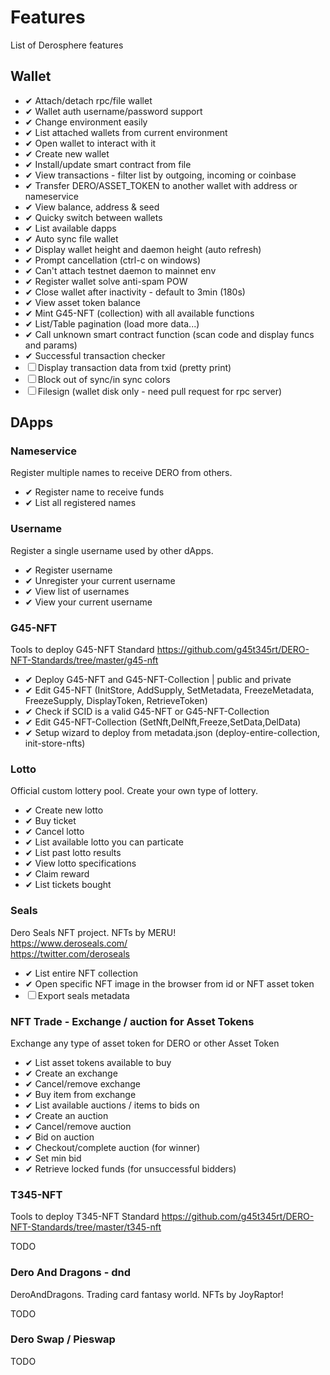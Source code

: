 # Features

List of Derosphere features

## Wallet

- ✔ Attach/detach rpc/file wallet
- ✔ Wallet auth username/password support
- ✔ Change environment easily
- ✔ List attached wallets from current environment
- ✔ Open wallet to interact with it
- ✔ Create new wallet
- ✔ Install/update smart contract from file
- ✔ View transactions - filter list by outgoing, incoming or coinbase
- ✔ Transfer DERO/ASSET_TOKEN to another wallet with address or nameservice
- ✔ View balance, address & seed
- ✔ Quicky switch between wallets
- ✔ List available dapps
- ✔ Auto sync file wallet
- ✔ Display wallet height and daemon height (auto refresh)
- ✔ Prompt cancellation (ctrl-c on windows)
- ✔ Can't attach testnet daemon to mainnet env
- ✔ Register wallet solve anti-spam POW
- ✔ Close wallet after inactivity - default to 3min (180s)
- ✔ View asset token balance
- ✔ Mint G45-NFT (collection) with all available functions
- ✔ List/Table pagination (load more data...)
- ✔ Call unknown smart contract function (scan code and display funcs and params)
- ✔ Successful transaction checker
- ☐ Display transaction data from txid (pretty print)
- ☐ Block out of sync/in sync colors
- ☐ Filesign (wallet disk only - need pull request for rpc server)

## DApps

### Nameservice

Register multiple names to receive DERO from others.

- ✔ Register name to receive funds
- ✔ List all registered names

### Username

Register a single username used by other dApps.

- ✔ Register username
- ✔ Unregister your current username
- ✔ View list of usernames
- ✔ View your current username

### G45-NFT

Tools to deploy G45-NFT Standard
<https://github.com/g45t345rt/DERO-NFT-Standards/tree/master/g45-nft>  

- ✔ Deploy G45-NFT and G45-NFT-Collection | public and private
- ✔ Edit G45-NFT (InitStore, AddSupply, SetMetadata, FreezeMetadata, FreezeSupply, DisplayToken, RetrieveToken)
- ✔ Check if SCID is a valid G45-NFT or G45-NFT-Collection
- ✔ Edit G45-NFT-Collection (SetNft,DelNft,Freeze,SetData,DelData)
- ✔ Setup wizard to deploy from metadata.json (deploy-entire-collection, init-store-nfts)

### Lotto

Official custom lottery pool. Create your own type of lottery.

- ✔ Create new lotto
- ✔ Buy ticket
- ✔ Cancel lotto
- ✔ List available lotto you can particate
- ✔ List past lotto results
- ✔ View lotto specifications
- ✔ Claim reward
- ✔ List tickets bought

### Seals

Dero Seals NFT project. NFTs by MERU!  
<https://www.deroseals.com/>  
<https://twitter.com/deroseals>  

- ✔ List entire NFT collection
- ✔ Open specific NFT image in the browser from id or NFT asset token
- ☐ Export seals metadata

### NFT Trade - Exchange / auction for Asset Tokens

Exchange any type of asset token for DERO or other Asset Token

- ✔ List asset tokens available to buy
- ✔ Create an exchange
- ✔ Cancel/remove exchange
- ✔ Buy item from exchange
- ✔ List available auctions / items to bids on
- ✔ Create an auction
- ✔ Cancel/remove auction
- ✔ Bid on auction
- ✔ Checkout/complete auction (for winner)
- ✔ Set min bid
- ✔ Retrieve locked funds (for unsuccessful bidders)

### T345-NFT

Tools to deploy T345-NFT Standard
<https://github.com/g45t345rt/DERO-NFT-Standards/tree/master/t345-nft>  

TODO  

### Dero And Dragons - dnd

DeroAndDragons. Trading card fantasy world. NFTs by JoyRaptor!

TODO  

### Dero Swap / Pieswap

TODO

